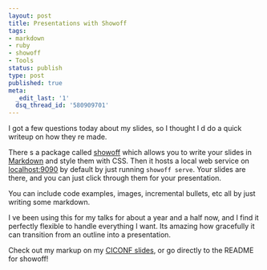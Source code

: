 ```yaml
---
layout: post
title: Presentations with Showoff
tags:
- markdown
- ruby
- showoff
- Tools
status: publish
type: post
published: true
meta:
  _edit_last: '1'
  dsq_thread_id: '580909701'
---
```

I got a few questions today about my slides, so I thought I d do a quick writeup on how they re made.

There s a package called <a href="https://github.com/schacon/showoff">showoff</a> which allows you to write your slides in <a href="http://daringfireball.net/projects/markdown/">Markdown</a> and style them with CSS. Then it hosts a local web service on <a href="http://localhost:9090/">localhost:9090</a> by default by just running <code>showoff serve</code>. Your slides are there, and you can just click through them for your presentation.

You can include code examples, images, incremental bullets, etc   all by just writing some markdown.

I ve been using this for my talks for about a year and a half now, and I find it perfectly flexible to handle everything I want. Its amazing how gracefully it can transition from an outline into a presentation.

Check out my markup on my <a href="https://github.com/seejohnrun/talks/tree/master/ciconf-2012/slides">CICONF slides</a>, or go directly to the README for showoff!
